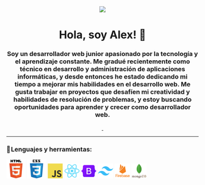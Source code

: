 <div id='header' align='center'>
      <img src="https://media.giphy.com/media/2IudUHdI075HL02Pkk/giphy.gif" width="200">
      <h1 aling='center'>Hola, soy Alex! 👋</h1>
  <h3>Soy un desarrollador web junior apasionado por la tecnología y el aprendizaje constante. Me gradué recientemente como técnico en desarrollo y administración de aplicaciones informáticas, y desde entonces he estado dedicando mi tiempo a mejorar mis habilidades en el desarrollo web. Me gusta trabajar en proyectos que desafíen mi creatividad y habilidades de resolución de problemas, y estoy buscando oportunidades para aprender y crecer como desarrollador web.</h3>
      <div id = 'badges' align = 'center'>
        <a href="https://twitter.com/ale_jsx">
            <img src="https://img.shields.io/twitter/follow/ale_jsx?color=%20blue&logo=twitter&style=for-the-badge" alt="">
        </a>
         <a href="https://www.linkedin.com/in/alex-cabral-951887231/">
            <img src="https://img.shields.io/twitter/follow/Alex%20Cabral?color=%20blue&logo=Linkedin&style=for-the-badge" alt="">
        </a>
          </div>
    </div>
<hr/>


<h3>🔨 Lenguajes y herramientas:</h3>
 <div>
        <img src="https://github.com/devicons/devicon/blob/master/icons/html5/html5-original-wordmark.svg" width="50" height="50">
        <img src="https://github.com/devicons/devicon/blob/master/icons/css3/css3-original-wordmark.svg" width="50" height="50">
        <img src="https://github.com/devicons/devicon/blob/master/icons/javascript/javascript-original.svg" width="40" height="40">
        <img src="https://github.com/devicons/devicon/blob/master/icons/react/react-original.svg" width="40" height="40">
  <img src="https://github.com/devicons/devicon/blob/master/icons/bootstrap/bootstrap-original.svg" width="40" height="40">
  <img src="https://github.com/devicons/devicon/blob/master/icons/tailwindcss/tailwindcss-plain.svg" width="40" height="40">
   <img src="https://github.com/devicons/devicon/blob/master/icons/firebase/firebase-plain-wordmark.svg" width="40" height="40">
  <img src="https://github.com/devicons/devicon/blob/master/icons/mongodb/mongodb-original-wordmark.svg" width="40" height="40">
    </div>
